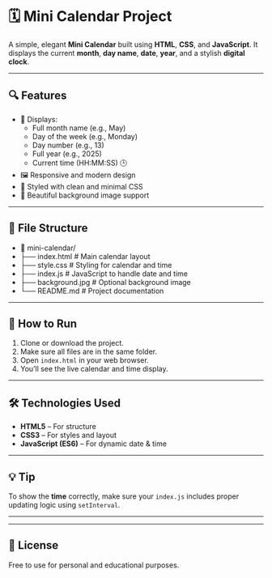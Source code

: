 # 🗓️ Mini Calendar Project

A simple, elegant **Mini Calendar** built using **HTML**, **CSS**, and **JavaScript**. It displays the current **month**, **day name**, **date**, **year**, and a stylish **digital clock**.

---

## 🔍 Features

- 📆 Displays:
  - Full month name (e.g., May)
  - Day of the week (e.g., Monday)
  - Day number (e.g., 13)
  - Full year (e.g., 2025)
  - Current time (HH:MM:SS) 🕒
- 🖼️ Responsive and modern design
- 🎨 Styled with clean and minimal CSS
- 🌄 Beautiful background image support

---

## 📁 File Structure
- 📁 mini-calendar/
- ├── index.html # Main calendar layout
- ├── style.css # Styling for calendar and time
- ├── index.js # JavaScript to handle date and time
- ├── background.jpg # Optional background image
- └── README.md # Project documentation



---

## 🚀 How to Run

1. Clone or download the project.
2. Make sure all files are in the same folder.
3. Open `index.html` in your web browser.
4. You’ll see the live calendar and time display.

---

## 🛠️ Technologies Used

- **HTML5** – For structure
- **CSS3** – For styles and layout
- **JavaScript (ES6)** – For dynamic date & time

---

## 💡 Tip

To show the **time** correctly, make sure your `index.js` includes proper updating logic using `setInterval`.

---



---

## 📜 License

Free to use for personal and educational purposes.

